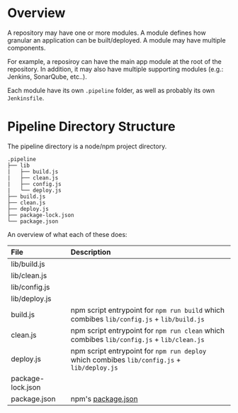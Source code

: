 # Overview

A repository may have one or more modules. A module defines how granular an application can be built/deployed. A module may have multiple components.

For example, a reposiroy can have the main app module at the root of the repository. In addition, it may also have multiple supporting modules (e.g.: Jenkins, SonarQube, etc..).

Each module have its own `.pipeline` folder, as well as probably its own `Jenkinsfile`.

# Pipeline Directory Structure

The pipeline directory is a node/npm project directory.
```
.pipeline
├── lib
|   ├── build.js
|   ├── clean.js
|   ├── config.js
|   └── deploy.js
├── build.js
├── clean.js
├── deploy.js
├── package-lock.json
└── package.json
```

An overview of what each of these does:

| File               | Description |
|:-------------------|:------------|
| lib/build.js       |             |
| lib/clean.js       |             |
| lib/config.js      |             |
| lib/deploy.js      |             |
| build.js           | npm script entrypoint for `npm run build` which combibes `lib/config.js` + `lib/build.js` |
| clean.js           | npm script entrypoint for `npm run clean` which combibes `lib/config.js` + `lib/clean.js` |
| deploy.js          | npm script entrypoint for `npm run deploy` which combibes `lib/config.js` + `lib/deploy.js`|
| package-lock.json  |                                           |
| package.json       | npm's [package.json](https://docs.npmjs.com/files/package.json)|